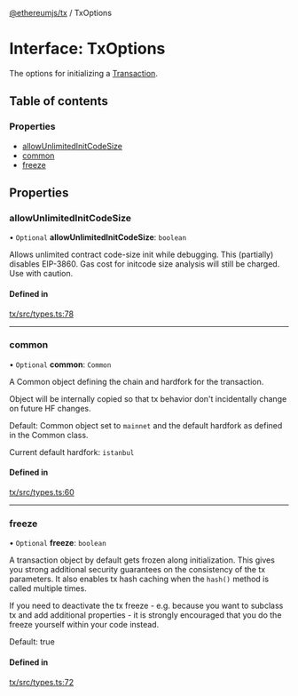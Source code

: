 [@ethereumjs/tx](../README.md) / TxOptions

# Interface: TxOptions

The options for initializing a [Transaction](Transaction.md).

## Table of contents

### Properties

- [allowUnlimitedInitCodeSize](TxOptions.md#allowunlimitedinitcodesize)
- [common](TxOptions.md#common)
- [freeze](TxOptions.md#freeze)

## Properties

### allowUnlimitedInitCodeSize

• `Optional` **allowUnlimitedInitCodeSize**: `boolean`

Allows unlimited contract code-size init while debugging. This (partially) disables EIP-3860.
Gas cost for initcode size analysis will still be charged. Use with caution.

#### Defined in

[tx/src/types.ts:78](https://github.com/ethereumjs/ethereumjs-monorepo/blob/master/packages/tx/src/types.ts#L78)

___

### common

• `Optional` **common**: `Common`

A Common object defining the chain and hardfork for the transaction.

Object will be internally copied so that tx behavior don't incidentally
change on future HF changes.

Default: Common object set to `mainnet` and the default hardfork as defined in the Common class.

Current default hardfork: `istanbul`

#### Defined in

[tx/src/types.ts:60](https://github.com/ethereumjs/ethereumjs-monorepo/blob/master/packages/tx/src/types.ts#L60)

___

### freeze

• `Optional` **freeze**: `boolean`

A transaction object by default gets frozen along initialization. This gives you
strong additional security guarantees on the consistency of the tx parameters.
It also enables tx hash caching when the `hash()` method is called multiple times.

If you need to deactivate the tx freeze - e.g. because you want to subclass tx and
add additional properties - it is strongly encouraged that you do the freeze yourself
within your code instead.

Default: true

#### Defined in

[tx/src/types.ts:72](https://github.com/ethereumjs/ethereumjs-monorepo/blob/master/packages/tx/src/types.ts#L72)
